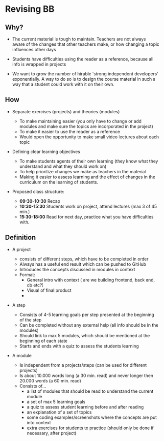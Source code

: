 # Revising BB

## Why?

* The current material is tough to maintain. Teachers are not always aware of the changes that other teachers make, or how changing a topic influences other days

* Students have difficulties using the reader as a reference, because all info is wrapped in projects

* We want to grow the number of hirable 'strong independent developers' exponentially. A way to do so is to design the course material in such a way that a student could work with it on their own.

## How

* Separate exercises (projects) and theories (modules) 
  * To make maintaining easier (you only have to change or add modules and make sure the topics are incorporated in the project)
  * To make it easier to use the reader as a reference
  * Would open the opportunity to make small video lectures about each topic

* Defining clear learning objectives
  * To make students agents of their own learning (they know what they understand and what they should work on)
  * To help prioritize changes we make as teachers in the material
  * Making it easier to assess learning and the effect of changes in the curriculum on the learning of students.


* Proposed class structure:
  * **09:30-10:30** Recap
  * **10:30-15:30** Students work on project, attend lectures (max 3 of 45 min.)
  * **15:30-18:00** Read for next day, practice what you have difficulties with.

## Definition
  * A project
    * consists of different steps, which have to be completed in order
    * Always has a useful end result which can be pushed to GitHub
    * Introduces the concepts discussed in modules in context
    * Format:
      * General intro with context ( are we building frontend, back end, db etc?)
      * Visual of final product
      *

  * A step
    * Consists of 4-5 learning goals per step presented at the beginning of the step
    * Can be completed without any external help (all info should be in the modules)
    * Should link to max 5 modules, which should be mentioned at the beginning of each state
    * Starts and ends with a quiz to assess the students learning 

  * A module
    * Is independent from a projects/steps (can be used for different projects)
    * Is about 10.000 words long (a 30 min. read) and never longer then 20.000 words (a 60 min. read) 
    * Consists of...
      * a list of modules that should be read to understand the current module
      * a set of max 5 learning goals
      * a quiz to assess student learning before and after reading
      * an explanation of a set of topics
      * some coding examples/screenshots where the concepts are put into context
      * extra exercises for students to practice (should only be done if necessary, after project)


